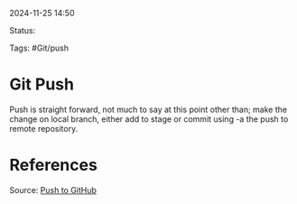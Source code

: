 2024-11-25 14:50

Status:

Tags: #Git/push 

# Git Push

Push is straight forward, not much to say at this point other than; make the change on local branch, either add to stage or commit using -a the push to remote repository.

# References
Source: [Push to GitHub](https://www.w3schools.com/git/git_push_to_remote.asp?remote=github)